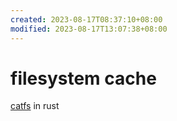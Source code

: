 ```yaml
---
created: 2023-08-17T08:37:10+08:00
modified: 2023-08-17T13:07:38+08:00
---
```


# filesystem cache

[catfs](https://github.com/kahing/catfs) in rust
